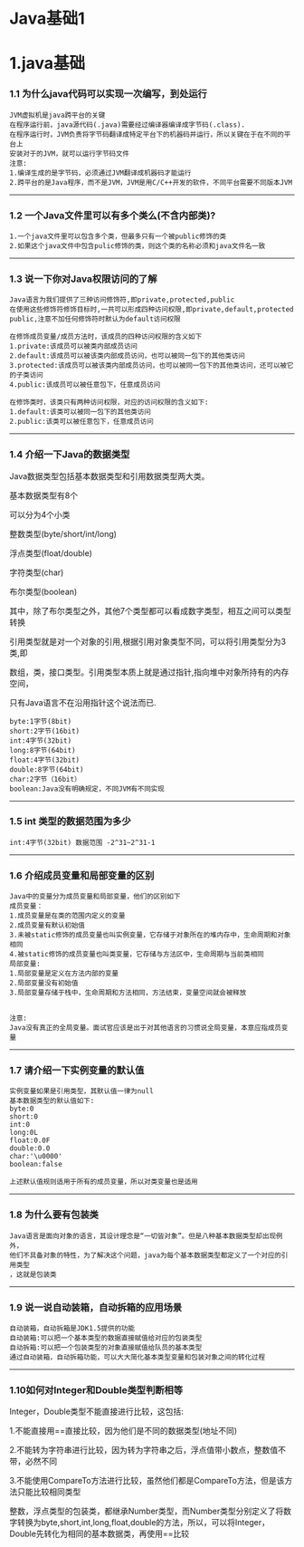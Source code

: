 # Java基础1


# 1.java基础

### 1.1 为什么java代码可以实现一次编写，到处运行

```
JVM虚拟机是java跨平台的关键
在程序运行前，java源代码(.java)需要经过编译器编译成字节码(.class).
在程序运行时，JVM负责将字节码翻译成特定平台下的机器码并运行，所以关键在于在不同的平台上
安装对于的JVM，就可以运行字节码文件
注意:
1.编译生成的是字节码，必须通过JVM翻译成机器码才能运行
2.跨平台的是Java程序，而不是JVM，JVM是用C/C++开发的软件，不同平台需要不同版本JVM
```

---

### 1.2 一个Java文件里可以有多个类么(不含内部类)?

```
1.一个java文件里可以包含多个类，但最多只有一个被public修饰的类
2.如果这个java文件中包含pulic修饰的类，则这个类的名称必须和java文件名一致
```

---

### 1.3 说一下你对Java权限访问的了解

```
Java语言为我们提供了三种访问修饰符,即private,protected,public
在使用这些修饰符修饰目标时,一共可以形成四种访问权限,即private,default,protected
public,注意不加任何修饰符时默认为default访问权限

在修饰成员变量/成员方法时，该成员的四种访问权限的含义如下
1.private:该成员可以被类内部成员访问
2.default:该成员可以被该类内部成员访问，也可以被同一包下的其他类访问
3.protected:该成员可以被该类内部成员访问，也可以被同一包下的其他类访问，还可以被它
的子类访问
4.public:该成员可以被任意包下，任意成员访问

在修饰类时，该类只有两种访问权限，对应的访问权限的含义如下:
1.default:该类可以被同一包下的其他类访问
2.public:该类可以被任意包下，任意成员访问
```

---

### 1.4 介绍一下Java的数据类型

Java数据类型包括基本数据类型和引用数据类型两大类。

基本数据类型有8个

可以分为4个小类

整数类型(byte/short/int/long)

浮点类型(float/double)

字符类型(char)

布尔类型(boolean)

其中，除了布尔类型之外，其他7个类型都可以看成数字类型，相互之间可以类型转换

引用类型就是对一个对象的引用,根据引用对象类型不同，可以将引用类型分为3类,即

数组，类，接口类型。引用类型本质上就是通过指针,指向堆中对象所持有的内存空间，

只有Java语言不在沿用指针这个说法而已.

```
byte:1字节(8bit)
short:2字节(16bit)
int:4字节(32bit)
long:8字节(64bit)
float:4字节(32bit)
double:8字节(64bit)
char:2字节（16bit）
boolean:Java没有明确规定，不同JVM有不同实现
```

---

### 1.5 int 类型的数据范围为多少

```
int:4字节(32bit) 数据范围 -2^31~2^31-1
```

---

### 1.6 介绍成员变量和局部变量的区别

```
Java中的变量分为成员变量和局部变量，他们的区别如下
成员变量：
1.成员变量是在类的范围内定义的变量
2.成员变量有默认初始值
3.未被static修饰的成员变量也叫实例变量，它存储于对象所在的堆内存中，生命周期和对象相同
4.被static修饰的成员变量也叫类变量，它存储与方法区中，生命周期与当前类相同
局部变量:
1.局部变量是定义在方法内部的变量
2.局部变量没有初始值
3.局部变量存储于栈中，生命周期和方法相同，方法结束，变量空间就会被释放


注意:
Java没有真正的全局变量。面试官应该是出于对其他语言的习惯说全局变量，本意应指成员变量
```

---

### 1.7 请介绍一下实例变量的默认值

```
实例变量如果是引用类型，其默认值一律为null
基本数据类型的默认值如下:
byte:0
short:0
int:0
long:0L
float:0.0F
double:0.0
char:'\u0000'
boolean:false

上述默认值规则适用于所有的成员变量，所以对类变量也是适用
```

---

### 1.8 为什么要有包装类

```
Java语言是面向对象的语言，其设计理念是“一切皆对象”。但是八种基本数据类型却出现例外，
他们不具备对象的特性，为了解决这个问题，java为每个基本数据类型都定义了一个对应的引用类型
，这就是包装类
```

---

### 1.9 说一说自动装箱，自动拆箱的应用场景

```
自动装箱，自动拆箱是JDK1.5提供的功能
自动装箱:可以把一个基本类型的数据直接赋值给对应的包装类型
自动拆箱:可以把一个包装类型的对象直接赋值给队员的基本类型
通过自动装箱，自动拆箱功能，可以大大简化基本类型变量和包装对象之间的转化过程
```

---

### 1.10如何对Integer和Double类型判断相等

Integer，Double类型不能直接进行比较，这包括:

1.不能直接用==直接比较，因为他们是不同的数据类型(地址不同)

2.不能转为字符串进行比较，因为转为字符串之后，浮点值带小数点，整数值不带，必然不同

3.不能使用CompareTo方法进行比较，虽然他们都是CompareTo方法，但是该方法只能比较相同类型

整数，浮点类型的包装类，都继承Number类型，而Number类型分别定义了将数字转换为byte,short,int,long,float,double的方法，所以，可以将Integer，Double先转化为相同的基本数据类，再使用==比较



